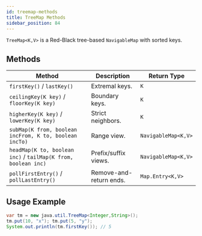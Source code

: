 ```yaml
---
id: treemap-methods
title: TreeMap Methods
sidebar_position: 84
---
```



`TreeMap<K,V>` is a Red-Black tree-based `NavigableMap` with sorted keys.

## Methods

| Method | Description | Return Type |
|---|---|---|
| `firstKey()` / `lastKey()` | Extremal keys. | `K` |
| `ceilingKey(K key)` / `floorKey(K key)` | Boundary keys. | `K` |
| `higherKey(K key)` / `lowerKey(K key)` | Strict neighbors. | `K` |
| `subMap(K from, boolean incFrom, K to, boolean incTo)` | Range view. | `NavigableMap<K,V>` |
| `headMap(K to, boolean inc)` / `tailMap(K from, boolean inc)` | Prefix/suffix views. | `NavigableMap<K,V>` |
| `pollFirstEntry()` / `pollLastEntry()` | Remove-and-return ends. | `Map.Entry<K,V>` |

## Usage Example

```java
var tm = new java.util.TreeMap<Integer,String>();
tm.put(10, "x"); tm.put(5, "y");
System.out.println(tm.firstKey()); // 5
```
